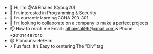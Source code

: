 - 👋 Hi, I’m @Ali Elhaies (Cybug20)
- 👀 I’m interested in Programming & Security
- 🌱 I’m currently learning CCNA 200-301
- 💞️ I’m looking to collaborate on a company to make a perfect projects
- 📫 How to reach me Email : alhaiesali96@gmail.com & Phone : +201014467040
- 😄 Pronouns: He/Him
- ⚡ Fun fact: It's Easy to centering The "Div" tag
<!---
barcao/barcao is a ✨ special ✨ repository because its `README.md` (this file) appears on your GitHub profile.
You can click the Preview link to take a look at your changes.
--->
